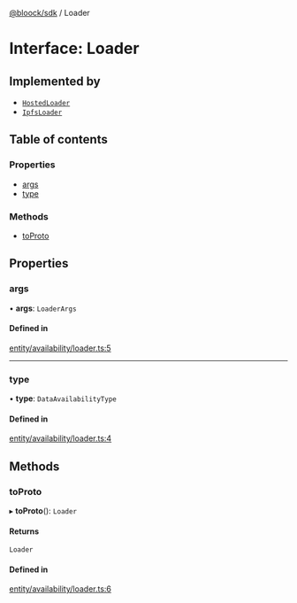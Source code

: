 [@bloock/sdk](../index.md) / Loader

# Interface: Loader

## Implemented by

- [`HostedLoader`](../classes/HostedLoader.md)
- [`IpfsLoader`](../classes/IpfsLoader.md)

## Table of contents

### Properties

- [args](Loader.md#args)
- [type](Loader.md#type)

### Methods

- [toProto](Loader.md#toproto)

## Properties

### args

• **args**: `LoaderArgs`

#### Defined in

[entity/availability/loader.ts:5](https://github.com/bloock/bloock-sdk/blob/d82279b/languages/js/src/entity/availability/loader.ts#L5)

___

### type

• **type**: `DataAvailabilityType`

#### Defined in

[entity/availability/loader.ts:4](https://github.com/bloock/bloock-sdk/blob/d82279b/languages/js/src/entity/availability/loader.ts#L4)

## Methods

### toProto

▸ **toProto**(): `Loader`

#### Returns

`Loader`

#### Defined in

[entity/availability/loader.ts:6](https://github.com/bloock/bloock-sdk/blob/d82279b/languages/js/src/entity/availability/loader.ts#L6)
